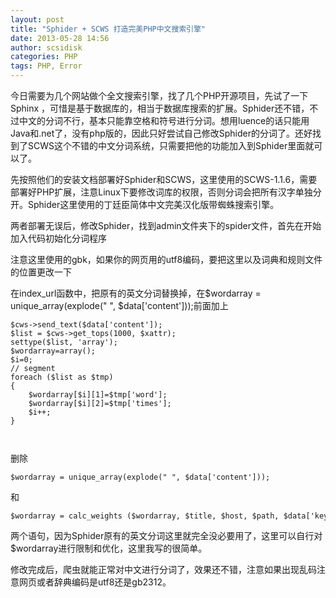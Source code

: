 ```yaml
---
layout: post
title: "Sphider + SCWS 打造完美PHP中文搜索引擎"
date: 2013-05-28 14:56
author: scsidisk
categories: PHP
tags: PHP, Error
---
```


今日需要为几个网站做个全文搜索引擎，找了几个PHP开源项目，先试了一下Sphinx ，可惜是基于数据库的，相当于数据库搜索的扩展。Sphider还不错，不过中文的分词不行，基本只能靠空格和符号进行分词。想用luence的话只能用Java和.net了，没有php版的，因此只好尝试自己修改Sphider的分词了。还好找到了SCWS这个不错的中文分词系统，只需要把他的功能加入到Sphider里面就可以了。

先按照他们的安装文档部署好Sphider和SCWS，这里使用的SCWS-1.1.6，需要部署好PHP扩展，注意Linux下要修改词库的权限，否则分词会把所有汉字单独分开。Sphider这里使用的丁廷臣简体中文完美汉化版带蜘蛛搜索引擎。

两者部署无误后，修改Sphider，找到admin文件夹下的spider文件，首先在开始加入代码初始化分词程序

注意这里使用的gbk，如果你的网页用的utf8编码，要把这里以及词典和规则文件的位置更改一下

在index_url函数中，把原有的英文分词替换掉，在$wordarray = unique_array(explode(" ", $data['content']));前面加上

    $cws->send_text($data['content']);   
    $list = $cws->get_tops(1000, $xattr);   
    settype($list, 'array');   
    $wordarray=array();   
    $i=0;   
    // segment   
    foreach ($list as $tmp)   
    {          
        $wordarray[$i][1]=$tmp['word'];   
        $wordarray[$i][2]=$tmp['times'];   
        $i++;   
    } 

     
删除

    $wordarray = unique_array(explode(" ", $data['content']));

和

    $wordarray = calc_weights ($wordarray, $title, $host, $path, $data['keywords']); 

两个语句，因为Sphider原有的英文分词这里就完全没必要用了，这里可以自行对$wordarray进行限制和优化，这里我写的很简单。

修改完成后，爬虫就能正常对中文进行分词了，效果还不错，注意如果出现乱码注意网页或者辞典编码是utf8还是gb2312。
